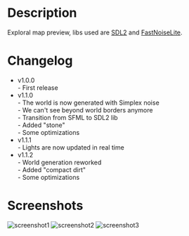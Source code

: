 # Description
Exploral map preview, libs used are [SDL2](https://github.com/libsdl-org/SDL) and [FastNoiseLite](https://github.com/Auburn/FastNoiseLite).
# Changelog
- v1.0.0<br>
\- First release
- v1.1.0<br>
\- The world is now generated with Simplex noise<br>
\- We can't see beyond world borders anymore<br>
\- Transition from SFML to SDL2 lib<br>
\- Added "stone"<br>
\- Some optimizations
- v1.1.1<br>
\- Lights are now updated in real time
- v1.1.2<br>
\- World generation reworked<br>
\- Added "compact dirt"<br>
\- Some optimizations
# Screenshots
![screenshot1](https://user-images.githubusercontent.com/94078957/197043820-246281be-082a-4d6c-a810-435459904510.png)
![screenshot2](https://user-images.githubusercontent.com/94078957/197043832-3b5e5c18-7dec-47e0-9cb7-a07c4510756f.png)
![screenshot3](https://user-images.githubusercontent.com/94078957/197043892-5058e9d4-f972-458f-9133-437eba6de64e.png)
